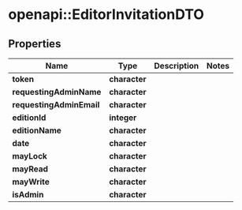 # openapi::EditorInvitationDTO

## Properties
Name | Type | Description | Notes
------------ | ------------- | ------------- | -------------
**token** | **character** |  | 
**requestingAdminName** | **character** |  | 
**requestingAdminEmail** | **character** |  | 
**editionId** | **integer** |  | 
**editionName** | **character** |  | 
**date** | **character** |  | 
**mayLock** | **character** |  | 
**mayRead** | **character** |  | 
**mayWrite** | **character** |  | 
**isAdmin** | **character** |  | 


